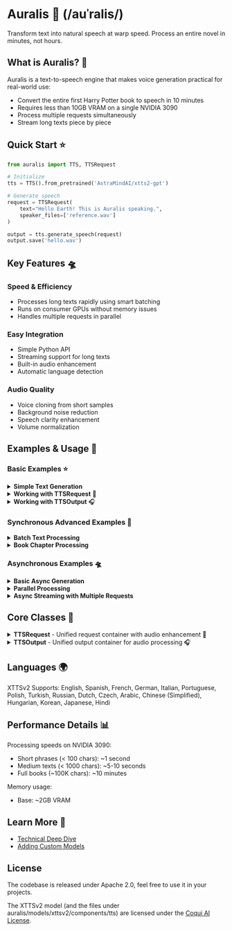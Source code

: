 # Auralis 🌌 (/auˈralis/)

Transform text into natural speech at warp speed. Process an entire novel in minutes, not hours.

## What is Auralis? 🚀

Auralis is a text-to-speech engine that makes voice generation practical for real-world use:

- Convert the entire first Harry Potter book to speech in 10 minutes
- Requires less than 10GB VRAM on a single NVIDIA 3090
- Process multiple requests simultaneously
- Stream long texts piece by piece

## Quick Start ⭐

```python
from auralis import TTS, TTSRequest

# Initialize
tts = TTS().from_pretrained('AstraMindAI/xtts2-gpt')

# Generate speech
request = TTSRequest(
    text="Hello Earth! This is Auralis speaking.",
    speaker_files=['reference.wav']
)

output = tts.generate_speech(request)
output.save('hello.wav')
```

## Key Features 🛸

### Speed & Efficiency
- Processes long texts rapidly using smart batching
- Runs on consumer GPUs without memory issues
- Handles multiple requests in parallel

### Easy Integration
- Simple Python API
- Streaming support for long texts
- Built-in audio enhancement
- Automatic language detection

### Audio Quality
- Voice cloning from short samples
- Background noise reduction
- Speech clarity enhancement
- Volume normalization

## Examples & Usage 🚀

### Basic Examples ⭐

<details>
<summary><b>Simple Text Generation</b></summary>

```python
from auralis import TTS, TTSRequest

# Initialize
tts = TTS().from_pretrained('AstraMindAI/xtts2-gpt')

# Basic generation
request = TTSRequest(
    text="Hello Earth! This is Auralis speaking.",
    speaker_files=["speaker.wav"]
)
output = tts.generate_speech(request)
output.save("hello.wav")
```
</details>

<details>
<summary><b>Working with TTSRequest</b> 🎤</summary>

```python
# Basic request
request = TTSRequest(
    text="Hello world!",
    speaker_files=["speaker.wav"]
)

# Enhanced audio processing
request = TTSRequest(
    text="Pristine audio quality",
    speaker_files=["speaker.wav"],
    audio_config=AudioPreprocessingConfig(
        normalize=True,
        trim_silence=True,
        enhance_speech=True,
        enhance_amount=1.5
    )
)

# Language-specific request
request = TTSRequest(
    text="Bonjour le monde!",
    speaker_files=["speaker.wav"],
    language="fr"
)

# Streaming configuration
request = TTSRequest(
    text="Very long text...",
    speaker_files=["speaker.wav"],
    stream=True,
)

# Generation parameters
request = TTSRequest(
    text="Creative variations",
    speaker_files=["speaker.wav"],
    temperature=0.8,
    top_p=0.9,
    top_k=50
)
```
</details>

<details>
<summary><b>Working with TTSOutput</b> 🎧</summary>

```python
# Load audio file
output = TTSOutput.from_file("input.wav")

# Format conversion
tensor_audio = output.to_tensor()
audio_bytes = output.to_bytes()

# Audio processing
resampled = output.resample(target_sr=44100)
faster = output.change_speed(1.5)
num_samples, sample_rate, duration = output.get_info()

# Combine multiple outputs
combined = TTSOutput.combine_outputs([output1, output2, output3])

# Playback and saving
output.play()  # Play audio
output.preview()  # Smart playback (Jupyter/system)
output.save("processed.wav", sample_rate=44100)
```
</details>

### Synchronous Advanced Examples 🌟

<details>
<summary><b>Batch Text Processing</b></summary>

```python
# Process multiple texts with same voice
texts = ["First paragraph.", "Second paragraph.", "Third paragraph."]
requests = [
    TTSRequest(
        text=text,
        speaker_files=["speaker.wav"]
    ) for text in texts
]

# Sequential processing with progress
outputs = []
for i, req in enumerate(requests, 1):
    print(f"Processing text {i}/{len(requests)}")
    outputs.append(tts.generate_speech(req))

# Combine all outputs
combined = TTSOutput.combine_outputs(outputs)
combined.save("combined_output.wav")
```
</details>

<details>
<summary><b>Book Chapter Processing</b></summary>

```python
def process_book(chapter_file: str, speaker_file: str):
    # Read chapter
    with open(chapter_file, 'r') as f:
        chapter = f.read()
    
    # You can pass the whole book, auralis will take care of splitting
    
    request = TTSRequest(
            text=chapter,
            speaker_files=[speaker_file],
            audio_config=AudioPreprocessingConfig(
                enhance_speech=True,
                normalize=True
            )
        )
        
    output = tts.generate_speech(request)
    
    output.play()
    output.save("chapter_output.wav")
```
</details>

### Asynchronous Examples 🛸

<details>
<summary><b>Basic Async Generation</b></summary>

```python
import asyncio
from auralis import TTS, TTSRequest

async def generate_speech():
    tts = TTS().from_pretrained('AstraMindAI/xtts2-gpt')
    
    request = TTSRequest(
        text="Async generation example",
        speaker_files=["speaker.wav"]
    )
    
    output = await tts.generate_speech_async(request)
    output.save("async_output.wav")

asyncio.run(generate_speech())
```
</details>

<details>
<summary><b>Parallel Processing</b></summary>

```python
async def generate_parallel():
    tts = TTS().from_pretrained('AstraMindAI/xtts2-gpt')
    
    # Create multiple requests
    requests = [
        TTSRequest(
            text=f"This is voice {i}",
            speaker_files=[f"speaker_{i}.wav"]
        ) for i in range(3)
    ]
    
    # Process in parallel
    coroutines = [tts.generate_speech_async(req) for req in requests]
    outputs = await asyncio.gather(*coroutines, return_exceptions=True)
    
    # Handle results
    valid_outputs = [
        out for out in outputs 
        if not isinstance(out, Exception)
    ]
    
    combined = TTSOutput.combine_outputs(valid_outputs)
    combined.save("parallel_output.wav")

asyncio.run(generate_parallel())
```
</details>

<details>
<summary><b>Async Streaming with Multiple Requests</b></summary>

```python
async def stream_multiple_texts():
    tts = TTS().from_pretrained('AstraMindAI/xtts2-gpt')
    
    # Prepare streaming requests
    texts = [
        "First long text...",
        "Second long text...",
        "Third long text..."
    ]
    
    requests = [
        TTSRequest(
            text=text,
            speaker_files=["speaker.wav"],
            stream=True,
        ) for text in texts
    ]
    
    # Process streams in parallel
    coroutines = [tts.generate_speech_async(req) for req in requests]
    streams = await asyncio.gather(*coroutines)
    
    # Collect outputs
    output_container = {i: [] for i in range(len(requests))}
    
    async def process_stream(idx, stream):
        async for chunk in stream:
            output_container[idx].append(chunk)
            print(f"Processed chunk for text {idx+1}")
            
    # Process all streams
    await asyncio.gather(
        *(process_stream(i, stream) 
          for i, stream in enumerate(streams))
    )
    
    # Save results
    for idx, chunks in output_container.items():
        TTSOutput.combine_outputs(chunks).save(
            f"text_{idx}_output.wav"
        )

asyncio.run(stream_multiple_texts())
```
</details>


## Core Classes 🌟

<details>
<summary><b>TTSRequest</b> - Unified request container with audio enhancement 🎤</summary>

```python
@dataclass
class TTSRequest:
    """Container for TTS inference request data"""
    # Request metadata
    text: Union[AsyncGenerator[str, None], str, List[str]]

    speaker_files: Union[List[str], bytes]  # Path to the speaker audio file

    enhance_speech: bool = True
    audio_config: AudioPreprocessingConfig = field(default_factory=AudioPreprocessingConfig)
    language: SupportedLanguages = "auto"
    request_id: str = field(default_factory=lambda: uuid.uuid4().hex)
    load_sample_rate: int = 22050
    sound_norm_refs: bool = False

    # Voice conditioning parameters
    max_ref_length: int = 60
    gpt_cond_len: int = 30
    gpt_cond_chunk_len: int = 4

    # Generation parameters
    stream: bool = False
    temperature: float = 0.75
    top_p: float = 0.85
    top_k: int = 50
    repetition_penalty: float = 5.0
    length_penalty: float = 1.0
    do_sample: bool = True
```

### Examples

```python
# Basic usage
request = TTSRequest(
    text="Hello world!",
    speaker_files=["reference.wav"]
)

# With custom audio enhancement
request = TTSRequest(
    text="Hello world!",
    speaker_files=["reference.wav"],
    audio_config=AudioPreprocessingConfig(
        normalize=True,
        trim_silence=True,
        enhance_speech=True,
        enhance_amount=1.5
    )
)

# Streaming long text
request = TTSRequest(
    text="Very long text...",
    speaker_files=["reference.wav"],
    stream=True,
)
```

### Features
- Automatic language detection
- Audio preprocessing & enhancement
- Flexible input handling (strings, lists, generators)
- Configurable generation parameters
- Caching for efficient processing

</details>

<details>
<summary><b>TTSOutput</b> - Unified output container for audio processing 🎧</summary>

```python
@dataclass
class TTSOutput:
    array: np.ndarray
    sample_rate: int
```

### Methods

#### Format Conversion
```python
output.to_tensor()      # → torch.Tensor
output.to_bytes()       # → bytes (wav/raw)
output.from_tensor()    # → TTSOutput
output.from_file()      # → TTSOutput
```

#### Audio Processing
```python
output.combine_outputs()  # Combine multiple outputs
output.resample()        # Change sample rate
output.get_info()        # Get audio properties
output.change_speed()    # Modify playback speed
```

#### File & Playback
```python
output.save()           # Save to file
output.play()          # Play audio
output.display()       # Show in Jupyter
output.preview()       # Smart playback
```

### Examples

```python
# Load and process
output = TTSOutput.from_file("input.wav")
output = output.resample(target_sr=44100)
output.save("output.wav")

# Combine multiple outputs
combined = TTSOutput.combine_outputs([output1, output2, output3])

# Change playback speed
faster = output.change_speed(1.5)
```

</details>


## Languages 🌍

XTTSv2 Supports: English, Spanish, French, German, Italian, Portuguese, Polish, Turkish, Russian, Dutch, Czech, Arabic, Chinese (Simplified), Hungarian, Korean, Japanese, Hindi

## Performance Details 📊

Processing speeds on NVIDIA 3090:
- Short phrases (< 100 chars): ~1 second
- Medium texts (< 1000 chars): ~5-10 seconds
- Full books (~100K chars): ~10 minutes

Memory usage:
- Base: ~2GB VRAM


## Learn More 🔭

- [Technical Deep Dive](https://www.astramind.ai/blog/Auralis)
- [Adding Custom Models](docs/ADDING_MODELS.md)

## License

The codebase is released under Apache 2.0, feel free to use it in your projects.

The XTTSv2 model (and the files under auralis/models/xttsv2/components/tts) are licensed under the [Coqui AI License](https://coqui.ai/cpml).
